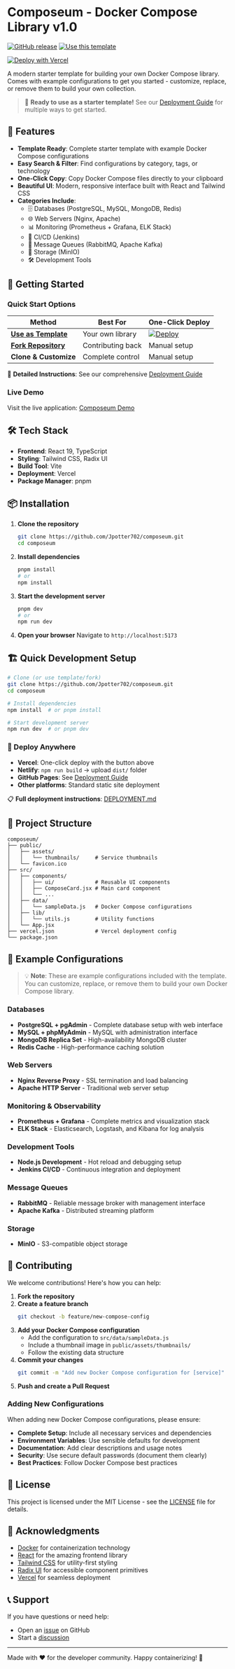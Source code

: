 # Composeum - Docker Compose Library v1.0

[![GitHub release](https://img.shields.io/github/release/Jpotter702/composeum.svg)](https://github.com/Jpotter702/composeum/releases)
[![Use this template](https://img.shields.io/badge/Use%20this-Template-blue?logo=github)](https://github.com/Jpotter702/composeum/generate)

[![Deploy with Vercel](https://vercel.com/button)](https://vercel.com/new/clone?repository-url=https://github.com/Jpotter702/composeum)

A modern starter template for building your own Docker Compose library. Comes with example configurations to get you started - customize, replace, or remove them to build your own collection.

> 🎯 **Ready to use as a starter template!** See our [Deployment Guide](DEPLOYMENT.md) for multiple ways to get started.

## 🌟 Features

- **Template Ready**: Complete starter template with example Docker Compose configurations
- **Easy Search & Filter**: Find configurations by category, tags, or technology
- **One-Click Copy**: Copy Docker Compose files directly to your clipboard
- **Beautiful UI**: Modern, responsive interface built with React and Tailwind CSS
- **Categories Include**:
  - 🗄️ Databases (PostgreSQL, MySQL, MongoDB, Redis)
  - 🌐 Web Servers (Nginx, Apache)
  - 📊 Monitoring (Prometheus + Grafana, ELK Stack)
  - 🔄 CI/CD (Jenkins)
  - 📨 Message Queues (RabbitMQ, Apache Kafka)
  - 💾 Storage (MinIO)
  - 🛠️ Development Tools

## 🚀 Getting Started

### Quick Start Options

| Method | Best For | One-Click Deploy |
|--------|----------|------------------|
| **[Use as Template](https://github.com/Jpotter702/composeum/generate)** | Your own library | [![Deploy](https://vercel.com/button)](https://vercel.com/new/clone?repository-url=https://github.com/Jpotter702/composeum) |
| **[Fork Repository](https://github.com/Jpotter702/composeum/fork)** | Contributing back | Manual setup |
| **Clone & Customize** | Complete control | Manual setup |

📖 **Detailed Instructions**: See our comprehensive [Deployment Guide](DEPLOYMENT.md)

### Live Demo
Visit the live application: [Composeum Demo](https://your-vercel-url.vercel.app)

## 🛠️ Tech Stack

- **Frontend**: React 19, TypeScript
- **Styling**: Tailwind CSS, Radix UI
- **Build Tool**: Vite
- **Deployment**: Vercel
- **Package Manager**: pnpm

## 📦 Installation

1. **Clone the repository**
   ```bash
   git clone https://github.com/Jpotter702/composeum.git
   cd composeum
   ```

2. **Install dependencies**
   ```bash
   pnpm install
   # or
   npm install
   ```

3. **Start the development server**
   ```bash
   pnpm dev
   # or
   npm run dev
   ```

4. **Open your browser**
   Navigate to `http://localhost:5173`

## 🏗️ Quick Development Setup

```bash
# Clone (or use template/fork)
git clone https://github.com/Jpotter702/composeum.git
cd composeum

# Install dependencies
npm install  # or pnpm install

# Start development server
npm run dev  # or pnpm dev
```

### 🚀 Deploy Anywhere

- **Vercel**: One-click deploy with the button above
- **Netlify**: `npm run build` → upload `dist/` folder
- **GitHub Pages**: See [Deployment Guide](DEPLOYMENT.md)
- **Other platforms**: Standard static site deployment

📋 **Full deployment instructions**: [DEPLOYMENT.md](DEPLOYMENT.md)

## 📁 Project Structure

```
composeum/
├── public/
│   ├── assets/
│   │   └── thumbnails/     # Service thumbnails
│   └── favicon.ico
├── src/
│   ├── components/
│   │   ├── ui/             # Reusable UI components
│   │   ├── ComposeCard.jsx # Main card component
│   │   └── ...
│   ├── data/
│   │   └── sampleData.js   # Docker Compose configurations
│   ├── lib/
│   │   └── utils.js        # Utility functions
│   └── App.jsx
├── vercel.json             # Vercel deployment config
└── package.json
```

## 🎨 Example Configurations

> 💡 **Note**: These are example configurations included with the template. You can customize, replace, or remove them to build your own Docker Compose library.

### Databases
- **PostgreSQL + pgAdmin** - Complete database setup with web interface
- **MySQL + phpMyAdmin** - MySQL with administration interface
- **MongoDB Replica Set** - High-availability MongoDB cluster
- **Redis Cache** - High-performance caching solution

### Web Servers
- **Nginx Reverse Proxy** - SSL termination and load balancing
- **Apache HTTP Server** - Traditional web server setup

### Monitoring & Observability
- **Prometheus + Grafana** - Complete metrics and visualization stack
- **ELK Stack** - Elasticsearch, Logstash, and Kibana for log analysis

### Development Tools
- **Node.js Development** - Hot reload and debugging setup
- **Jenkins CI/CD** - Continuous integration and deployment

### Message Queues
- **RabbitMQ** - Reliable message broker with management interface
- **Apache Kafka** - Distributed streaming platform

### Storage
- **MinIO** - S3-compatible object storage

## 🤝 Contributing

We welcome contributions! Here's how you can help:

1. **Fork the repository**
2. **Create a feature branch**
   ```bash
   git checkout -b feature/new-compose-config
   ```
3. **Add your Docker Compose configuration**
   - Add the configuration to `src/data/sampleData.js`
   - Include a thumbnail image in `public/assets/thumbnails/`
   - Follow the existing data structure
4. **Commit your changes**
   ```bash
   git commit -m "Add new Docker Compose configuration for [service]"
   ```
5. **Push and create a Pull Request**

### Adding New Configurations

When adding new Docker Compose configurations, please ensure:

- **Complete Setup**: Include all necessary services and dependencies
- **Environment Variables**: Use sensible defaults for development
- **Documentation**: Add clear descriptions and usage notes
- **Security**: Use secure default passwords (document them clearly)
- **Best Practices**: Follow Docker Compose best practices

## 📄 License

This project is licensed under the MIT License - see the [LICENSE](LICENSE) file for details.

## 🙏 Acknowledgments

- [Docker](https://docker.com) for containerization technology
- [React](https://reactjs.org) for the amazing frontend library
- [Tailwind CSS](https://tailwindcss.com) for utility-first styling
- [Radix UI](https://radix-ui.com) for accessible component primitives
- [Vercel](https://vercel.com) for seamless deployment

## 📞 Support

If you have questions or need help:

- Open an [issue](https://github.com/Jpotter702/composeum/issues) on GitHub
- Start a [discussion](https://github.com/Jpotter702/composeum/discussions)

---

Made with ❤️ for the developer community. Happy containerizing! 🐳
